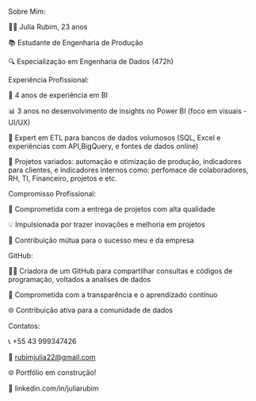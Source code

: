 Sobre Mim:

👩‍💻 Julia Rubim, 23 anos

📚 Estudante de Engenharia de Produção

🔍 Especialização em Engenharia de Dados (472h)


Experiência Profissional:


🚀 4 anos de experiência em BI

📊 3 anos no desenvolvimento de insights no Power BI (foco em visuais - UI/UX)

🔄 Expert em ETL para bancos de dados volumosos (SQL, Excel e experiências com API,BigQuery, e fontes de dados online)

🎯 Projetos variados: automação e otimização de produção, indicadores para clientes, e indicadores internos como: perfomace de colaboradores, RH, TI, Financeiro, projetos e etc.

Compromisso Profissional:

🌟 Comprometida com a entrega de projetos com alta qualidade

💡 Impulsionada por trazer inovações e melhoria em projetos

🤝 Contribuição mútua para o sucesso meu e da empresa

GitHub:

👩‍💻 Criadora de um GitHub para compartilhar consultas e códigos de programação, voltados a analises de dados

🚀 Comprometida com a transparência e o aprendizado contínuo

🌐 Contribuição ativa para a comunidade de dados

Contatos:

📞 +55 43 999347426

📧 rubimjulia22@gmail.com

🌐 Portfólio em construção!

🔗 linkedin.com/in/juliarubim


<!---
juliarubim/juliarubim is a ✨ special ✨ repository because its `README.md` (this file) appears on your GitHub profile.
You can click the Preview link to take a look at your changes.
--->
